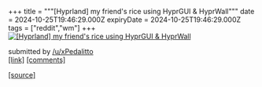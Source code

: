 +++
title = """[Hyprland] my friend's rice using HyprGUI & HyprWall"""
date = 2024-10-25T19:46:29.000Z
expiryDate = 2024-10-25T19:46:29.000Z
tags = ["reddit","wm"]
+++
[![[Hyprland] my friend's rice using HyprGUI & HyprWall](https://preview.redd.it/3k3rdlcwhywd1.png?width=640&crop=smart&auto=webp&s=810c4e1de730929a22b4b43414558f7d9ff6d2c8 "[Hyprland] my friend's rice using HyprGUI & HyprWall")](https://www.reddit.com/r/unixporn/comments/1gc2y6d/hyprland_my_friends_rice_using_hyprgui_hyprwall/)

submitted by [/u/xPedalitto](https://www.reddit.com/user/xPedalitto)  
[\[link\]](https://i.redd.it/3k3rdlcwhywd1.png) [\[comments\]](https://www.reddit.com/r/unixporn/comments/1gc2y6d/hyprland_my_friends_rice_using_hyprgui_hyprwall/)

[[source]](https://www.reddit.com/r/unixporn/comments/1gc2y6d/hyprland_my_friends_rice_using_hyprgui_hyprwall/)
